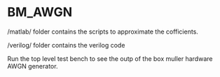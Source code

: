 # BM_AWGN

/matlab/ folder contains the scripts to approximate the cofficients.

/verilog/ folder contains the verilog code 

Run the top level test bench to see the outp of the box muller hardware AWGN generator.
